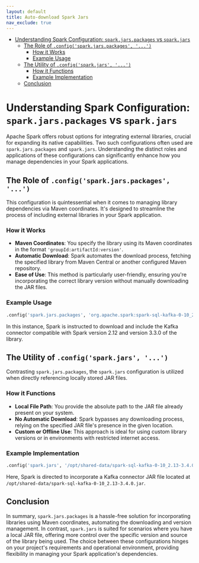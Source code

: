 ```yaml
---
layout: default
title: Auto-download Spark Jars
nav_exclude: true
---
```


- [Understanding Spark Configuration: `spark.jars.packages` vs `spark.jars`](#understanding-spark-configuration-sparkjarspackages-vs-sparkjars)
  - [The Role of `.config('spark.jars.packages', '...')`](#the-role-of-configsparkjarspackages-)
    - [How it Works](#how-it-works)
    - [Example Usage](#example-usage)
  - [The Utility of `.config('spark.jars', '...')`](#the-utility-of-configsparkjars-)
    - [How it Functions](#how-it-functions)
    - [Example Implementation](#example-implementation)
  - [Conclusion](#conclusion)

# Understanding Spark Configuration: `spark.jars.packages` vs `spark.jars`

Apache Spark offers robust options for integrating external libraries, crucial for expanding its native capabilities. Two such configurations often used are `spark.jars.packages` and `spark.jars`. Understanding the distinct roles and applications of these configurations can significantly enhance how you manage dependencies in your Spark applications.

## The Role of `.config('spark.jars.packages', '...')`

This configuration is quintessential when it comes to managing library dependencies via Maven coordinates. It's designed to streamline the process of including external libraries in your Spark application.

### How it Works
- **Maven Coordinates**: You specify the library using its Maven coordinates in the format `'groupId:artifactId:version'`.
- **Automatic Download**: Spark automates the download process, fetching the specified library from Maven Central or another configured Maven repository.
- **Ease of Use**: This method is particularly user-friendly, ensuring you're incorporating the correct library version without manually downloading the JAR files.

### Example Usage
```python
.config('spark.jars.packages', 'org.apache.spark:spark-sql-kafka-0-10_2.12:3.3.0')
```
In this instance, Spark is instructed to download and include the Kafka connector compatible with Spark version 2.12 and version 3.3.0 of the library.

## The Utility of `.config('spark.jars', '...')`

Contrasting `spark.jars.packages`, the `spark.jars` configuration is utilized when directly referencing locally stored JAR files.

### How it Functions
- **Local File Path**: You provide the absolute path to the JAR file already present on your system.
- **No Automatic Download**: Spark bypasses any downloading process, relying on the specified JAR file's presence in the given location.
- **Custom or Offline Use**: This approach is ideal for using custom library versions or in environments with restricted internet access.

### Example Implementation
```python
.config('spark.jars', '/opt/shared-data/spark-sql-kafka-0-10_2.13-3.4.0.jar')
```
Here, Spark is directed to incorporate a Kafka connector JAR file located at `/opt/shared-data/spark-sql-kafka-0-10_2.13-3.4.0.jar`.

## Conclusion

In summary, `spark.jars.packages` is a hassle-free solution for incorporating libraries using Maven coordinates, automating the downloading and version management. In contrast, `spark.jars` is suited for scenarios where you have a local JAR file, offering more control over the specific version and source of the library being used. The choice between these configurations hinges on your project's requirements and operational environment, providing flexibility in managing your Spark application's dependencies.